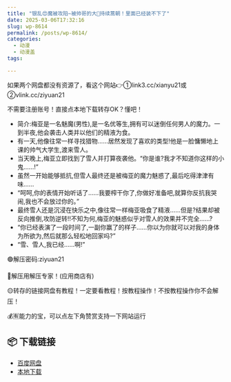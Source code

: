 ```yaml
---
title: "银乱😍魔被攻陷~被帅哥的大🐔持续蒿朝！里面已经装不下了"
date: 2025-03-06T17:32:16
slug: wp-8614
permalink: /posts/wp-8614/
categories:
  - 动漫
  - 动漫盖
tags:

---
```


如果两个网盘都没有资源了，看这个网站👉①link3.cc/xianyu21或②vlink.cc/ziyuan21

不需要注册账号！直接点本地下载转存OK？懂吧！

*   简介:梅亚是一名魅魔(男性),是一名优等生,拥有可以迷倒任何男人的魔力。一到半夜,他会袭击人类并以他们的精液为食。
*   有一天,他像往常一样寻找猎物……居然发现了喜欢的类型!他是一脸慵懒地上课的帅气大学生,渡来雪人。
*   当天晚上,梅亚立即找到了雪人并打算夜袭他。“你是谁?我才不知道你这样的小鬼……!”
*   虽然一开始能够抵抗,但雪人最终还是被梅亚的魔力魅惑了,最后吃得津津有味……
*   “呵呵,你的表情开始听话了……我要榨干你了,你做好准备吧,就算你反抗我哭闹,我也不会放过你的。”
*   最终雪人还是沉浸在快乐之中,像往常一样梅亚吸食了精液……但是?结果却被反向推倒,攻防逆转!!不知为何,梅亚的魅惑似乎对雪人的效果并不完全……?
*   “你已经表演了一段时间了,一副你赢了的样子……你以为你就可以对我的身体为所欲为,然后就那么轻松地回家吗?”
*   “雪、雪人,我已经……啊!”

🟢解压密码:ziyuan21

🔵解压用解压专家！(应用商店有)

🟡转存的链接网盘有教程！一定要看教程！按教程操作！不按教程操作你不会解压！

💰🈶能力的宝，可以点左下角赞赏支持一下网站运行

## 📦 下载链接
- [百度网盘](https://blziyuan21.com/pay-download/8614?key=fed9b8c39e&down_id=0)
- [本地下载](https://blziyuan21.com/pay-download/8614?key=fed9b8c39e&down_id=1)

